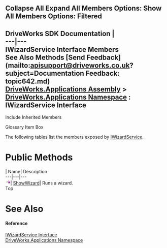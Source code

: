 Collapse All Expand All Members Options: Show All  Members Options: Filtered   
---  
DriveWorks SDK Documentation  |   
---|---  
IWizardService Interface Members   
See Also Methods [Send Feedback](mailto:apisupport@driveworks.co.uk?subject=Documentation Feedback: topic642.md)  
[DriveWorks.Applications Assembly](topic13.md) > [DriveWorks.Applications Namespace](topic16.md) : IWizardService Interface  
---  
  
Include Inherited Members    


Glossary Item Box

The following tables list the members exposed by [IWizardService](topic642.md).

# Public Methods

| Name| Description  
---|---|---  
![ Method](dotnetimages/Method.gif)| [ShowWizard](topic647.md)| Runs a wizard.   
Top

# See Also

#### Reference

[IWizardService Interface](topic642.md)   
[DriveWorks.Applications Namespace](topic16.md)


